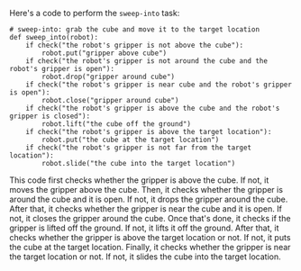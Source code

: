 Here's a code to perform the `sweep-into` task:

```
# sweep-into: grab the cube and move it to the target location
def sweep_into(robot):
    if check("the robot's gripper is not above the cube"):
        robot.put("gripper above cube")
    if check("the robot's gripper is not around the cube and the robot's gripper is open"):
        robot.drop("gripper around cube")
    if check("the robot's gripper is near cube and the robot's gripper is open"):
        robot.close("gripper around cube")
    if check("the robot's gripper is above the cube and the robot's gripper is closed"):
        robot.lift("the cube off the ground")
    if check("the robot's gripper is above the target location"):
        robot.put("the cube at the target location")
    if check("the robot's gripper is not far from the target location"):
        robot.slide("the cube into the target location")
``` 

This code first checks whether the gripper is above the cube. If not, it moves the gripper above the cube. Then, it checks whether the gripper is around the cube and it is open. If not, it drops the gripper around the cube. After that, it checks whether the gripper is near the cube and it is open. If not, it closes the gripper around the cube. Once that's done, it checks if the gripper is lifted off the ground. If not, it lifts it off the ground. 
After that, it checks whether the gripper is above the target location or not. If not, it puts the cube at the target location. Finally, it checks whether the gripper is near the target location or not. If not, it slides the cube into the target location.
